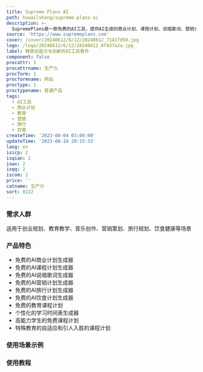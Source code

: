 ```yaml
---
title: Supreme Plans AI
path: huwailvhang/supreme-plans-ai
description: >-
  SupremePlans是一款免费的AI工具，提供AI生成的商业计划、课程计划、说唱歌词、营销计划、旅行计划、饮食计划等，帮助用户将想法转化为现实。它通过数据驱动的策略，解锁创意和创新的潜力。
source: 'https://www.supremeplans.com'
cover: /cover/20240612/6/12/20240612_7141fd50.jpg
logo: /logo/20240612/6/12/20240612_0f437a2a.jpg
label: 释放创造力与创新的AI工具套件
component: false
procattr: 1
procattrname: 生产力
procform: 1
procformname: 网站
proctype: 1
proctypename: 普通产品
tags:
  - AI工具
  - 商业计划
  - 教育
  - 营销
  - 旅行
  - 饮食
createTime: '2023-08-04 03:06:08'
updateTime: '2023-08-18 20:15:33'
lang: en
isicp: 2
isqian: 2
iswx: 2
isqq: 2
iscom: 2
price: ''
catname: 生产力
sort: 8222
---
```




### 需求人群
适用于创业规划、教育教学、音乐创作、营销策划、旅行规划、饮食健康等场景

### 产品特色
- 免费的AI商业计划生成器
- 免费的AI课程计划生成器
- 免费的AI说唱歌词生成器
- 免费的AI营销计划生成器
- 免费的AI旅行计划生成器
- 免费的AI饮食计划生成器
- 免费的教育课程计划
- 个性化的学习时间表生成器
- 高能力学生的免费课程计划
- 特殊教育的自适应和引人入胜的课程计划

### 使用场景示例


### 使用教程


  
